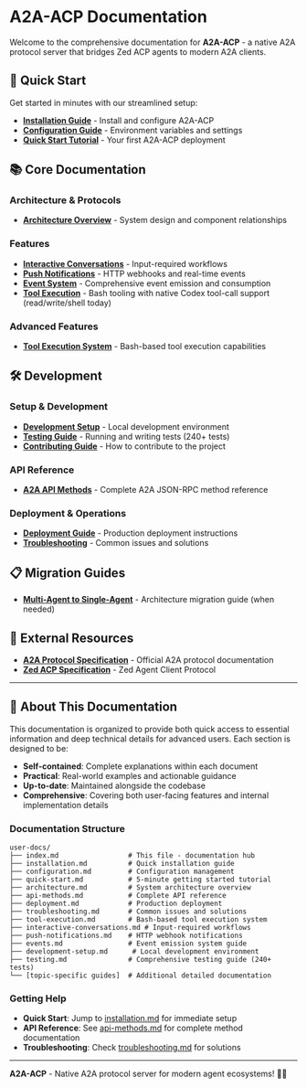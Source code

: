 # A2A-ACP Documentation

Welcome to the comprehensive documentation for **A2A-ACP** - a native A2A protocol server that bridges Zed ACP agents to modern A2A clients.

## 🚀 Quick Start

Get started in minutes with our streamlined setup:

- **[Installation Guide](installation.md)** - Install and configure A2A-ACP
- **[Configuration Guide](configuration.md)** - Environment variables and settings
- **[Quick Start Tutorial](quick-start.md)** - Your first A2A-ACP deployment

## 📚 Core Documentation

### Architecture & Protocols
- **[Architecture Overview](architecture.md)** - System design and component relationships

### Features
- **[Interactive Conversations](interactive-conversations.md)** - Input-required workflows
- **[Push Notifications](push-notifications.md)** - HTTP webhooks and real-time events
- **[Event System](events.md)** - Comprehensive event emission and consumption
- **[Tool Execution](tool-execution.md)** - Bash tooling with native Codex tool-call support (read/write/shell today)

### Advanced Features
- **[Tool Execution System](tool-execution.md)** - Bash-based tool execution capabilities

## 🛠️ Development

### Setup & Development
- **[Development Setup](development-setup.md)** - Local development environment
- **[Testing Guide](testing.md)** - Running and writing tests (240+ tests)
- **[Contributing Guide](contributing.md)** - How to contribute to the project

### API Reference
- **[A2A API Methods](api-methods.md)** - Complete A2A JSON-RPC method reference

### Deployment & Operations
- **[Deployment Guide](deployment.md)** - Production deployment instructions
- **[Troubleshooting](troubleshooting.md)** - Common issues and solutions

## 📋 Migration Guides

- **[Multi-Agent to Single-Agent](multi-to-single-agent.md)** - Architecture migration guide (when needed)

## 🔗 External Resources

- **[A2A Protocol Specification](https://a2a.dev)** - Official A2A protocol documentation
- **[Zed ACP Specification](https://zed.dev/acp)** - Zed Agent Client Protocol

---

## 📖 About This Documentation

This documentation is organized to provide both quick access to essential information and deep technical details for advanced users. Each section is designed to be:

- **Self-contained**: Complete explanations within each document
- **Practical**: Real-world examples and actionable guidance
- **Up-to-date**: Maintained alongside the codebase
- **Comprehensive**: Covering both user-facing features and internal implementation details

### Documentation Structure

```
user-docs/
├── index.md                 # This file - documentation hub
├── installation.md          # Quick installation guide
├── configuration.md         # Configuration management
├── quick-start.md           # 5-minute getting started tutorial
├── architecture.md          # System architecture overview
├── api-methods.md           # Complete API reference
├── deployment.md            # Production deployment
├── troubleshooting.md       # Common issues and solutions
├── tool-execution.md        # Bash-based tool execution system
├── interactive-conversations.md # Input-required workflows
├── push-notifications.md    # HTTP webhook notifications
├── events.md                # Event emission system guide
├── development-setup.md      # Local development environment
├── testing.md               # Comprehensive testing guide (240+ tests)
└── [topic-specific guides]  # Additional detailed documentation
```

### Getting Help

- **Quick Start**: Jump to [installation.md](installation.md) for immediate setup
- **API Reference**: See [api-methods.md](api-methods.md) for complete method documentation
- **Troubleshooting**: Check [troubleshooting.md](troubleshooting.md) for solutions

---

**A2A-ACP** - Native A2A protocol server for modern agent ecosystems! 🤖✨
